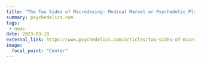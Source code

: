 ```yaml
---
title: "The Two Sides of Microdosing: Medical Marvel or Psychedelic Placebo?"
summary: psychedelics.com
tags:
 - news
date: 2023-03-18
external_link: https://www.psychedelics.com/articles/two-sides-of-microdosing/
image:
  focal_point: "Center"
---
```

